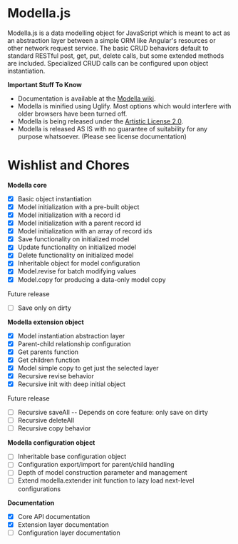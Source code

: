 Modella.js
==========

Modella.js is a data modelling object for JavaScript which is meant to act as an abstraction layer between
a simple ORM like Angular's resources or other network request service.  The basic CRUD behaviors default to standard
RESTful post, get, put, delete calls, but some extended methods are included.  Specialized CRUD calls can be configured
upon object instantiation.

**Important Stuff To Know**

- Documentation is available at the [Modella wiki](https://github.com/cmstead/Modella/wiki).
- Modella is minified using Uglify. Most options which would interfere with older browsers have been turned off.
- Modella is being released under the [Artistic License 2.0](http://opensource.org/licenses/Artistic-2.0).
- Modella is released AS IS with no guarantee of suitability for any purpose whatsoever. (Please see license documentation)

Wishlist and Chores
===================

**Modella core**

- [x] Basic object instantiation
- [x] Model initialization with a pre-built object
- [x] Model initialization with a record id
- [x] Model initialization with a parent record id
- [x] Model initialization with an array of record ids
- [x] Save functionality on initialized model
- [x] Update functionality on initialized model
- [x] Delete functionality on initialized model
- [x] Inheritable object for model configuration
- [x] Model.revise for batch modifying values
- [x] Model.copy for producing a data-only model copy

Future release

- [ ] Save only on dirty

**Modella extension object**

- [x] Model instantiation abstraction layer
- [x] Parent-child relationship configuration
- [x] Get parents function
- [x] Get children function
- [x] Model simple copy to get just the selected layer
- [x] Recursive revise behavior
- [x] Recursive init with deep initial object

Future release

- [ ] Recursive saveAll -- Depends on core feature: only save on dirty
- [ ] Recursive deleteAll
- [ ] Recursive copy behavior

**Modella configuration object**

- [ ] Inheritable base configuration object
- [ ] Configuration export/import for parent/child handling
- [ ] Depth of model construction parameter and management
- [ ] Extend modella.extender init function to lazy load next-level configurations

**Documentation**

- [x] Core API documentation
- [x] Extension layer documentation
- [ ] Configuration layer documentation
